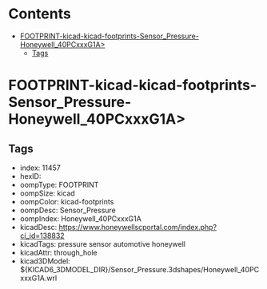 



Contents
========

* [FOOTPRINT-kicad-kicad-footprints-Sensor_Pressure-Honeywell_40PCxxxG1A>](#footprint-kicad-kicad-footprints-sensor_pressure-honeywell_40pcxxxg1a)
	* [Tags](#tags)

# FOOTPRINT-kicad-kicad-footprints-Sensor_Pressure-Honeywell_40PCxxxG1A>

## Tags

- index: 11457
- hexID: 
- oompType: FOOTPRINT
- oompSize: kicad
- oompColor: kicad-footprints
- oompDesc: Sensor_Pressure
- oompIndex: Honeywell_40PCxxxG1A
- kicadDesc: https://www.honeywellscportal.com/index.php?ci_id=138832
- kicadTags: pressure sensor automotive honeywell
- kicadAttr: through_hole
- kicad3DModel: ${KICAD6_3DMODEL_DIR}/Sensor_Pressure.3dshapes/Honeywell_40PCxxxG1A.wrl

